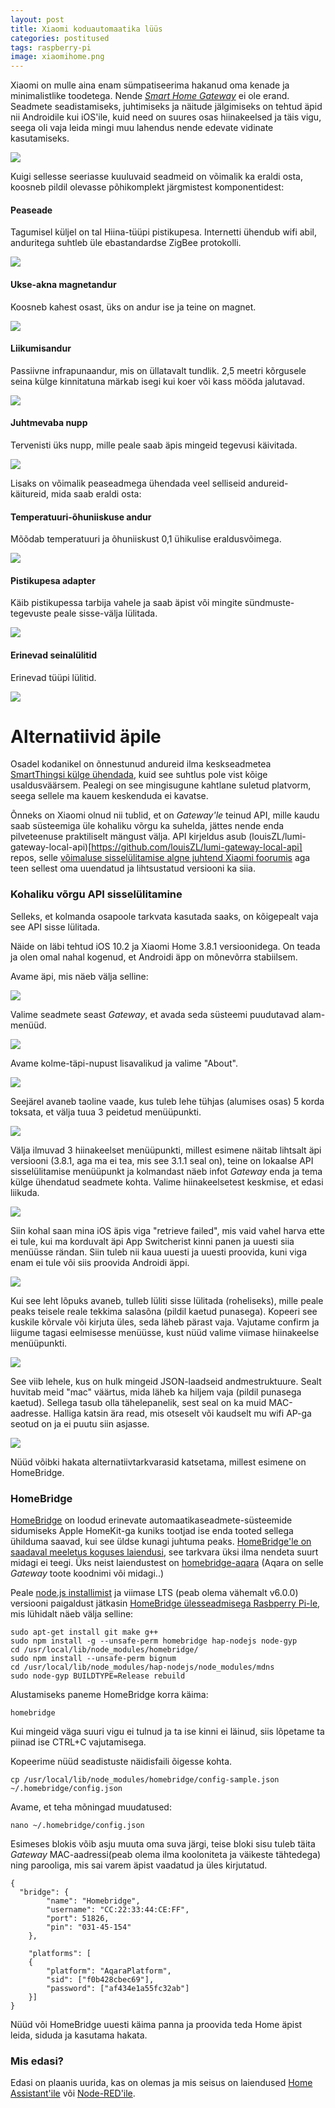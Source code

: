 ```yaml
---
layout: post
title: Xiaomi koduautomaatika lüüs
categories: postitused
tags: raspberry-pi
image: xiaomihome.png
---
```

Xiaomi on mulle aina enam sümpatiseerima hakanud oma kenade ja minimalistlike toodetega. Nende [_Smart Home Gateway_](http://xiaomi-mi.com/smart-home/xiaomi-mi-smart-home-kit/) ei ole erand. Seadmete seadistamiseks, juhtimiseks ja näitude jälgimiseks on tehtud äpid nii Androidile kui iOS'ile, kuid need on suures osas hiinakeelsed ja täis vigu, seega oli vaja leida mingi muu lahendus nende edevate vidinate kasutamiseks.



![](xiaomi-gateway-in-box.jpg)



Kuigi sellesse seeriasse kuuluvaid seadmeid on võimalik ka eraldi osta, koosneb pildil olevasse põhikomplekt järgmistest komponentidest:


#### Peaseade

Tagumisel küljel on tal Hiina-tüüpi pistikupesa. Internetti ühendub wifi abil, anduritega suhtleb üle ebastandardse ZigBee protokolli.

![](gateway.jpg)


#### Ukse-akna magnetandur

Koosneb kahest osast, üks on andur ise ja teine on magnet.

![](contact.jpg)


#### Liikumisandur

Passiivne infrapunaandur, mis on üllatavalt tundlik. 2,5 meetri kõrgusele seina külge kinnitatuna märkab isegi kui koer või kass mööda jalutavad.

![](motion.jpg)


#### Juhtmevaba nupp

Tervenisti üks nupp, mille peale saab äpis mingeid tegevusi käivitada.

![](button.jpg)


Lisaks on võimalik peaseadmega ühendada veel selliseid andureid-käitureid, mida saab eraldi osta:

#### Temperatuuri-õhuniiskuse andur

Mõõdab temperatuuri ja õhuniiskust 0,1 ühikulise eraldusvõimega.

![](temp.jpg)


#### Pistikupesa adapter

Käib pistikupessa tarbija vahele ja saab äpist või mingite sündmuste-tegevuste peale sisse-välja lülitada.

![](plug.jpg)


#### Erinevad seinalülitid

Erinevad tüüpi lülitid.

![](wall.jpg)



# Alternatiivid äpile

Osadel kodanikel on õnnestunud andureid ilma keskseadmetea [SmartThingsi külge ühendada](https://community.smartthings.com/t/9-zigbee-xiaomi-door-window-sensors-works-for-some-people/28607/58), kuid see suhtlus pole vist kõige usaldusväärsem. Pealegi on see mingisugune kahtlane suletud platvorm, seega sellele ma kauem keskenduda ei kavatse.

Õnneks on Xiaomi olnud nii tublid, et on _Gateway'le_ teinud API, mille kaudu saab süsteemiga üle kohaliku võrgu ka suhelda, jättes nende enda pilveteenuse praktiliselt mängust välja. API kirjeldus asub (louisZL/lumi-gateway-local-api)[https://github.com/louisZL/lumi-gateway-local-api] repos, selle [võimaluse sisselülitamise algne juhtend Xiaomi foorumis](http://bbs.xiaomi.cn/t-13198850) aga teen sellest oma uuendatud ja lihtsustatud versiooni ka siia.


### Kohaliku võrgu API sisselülitamine

Selleks, et kolmanda osapoole tarkvata kasutada saaks, on kõigepealt vaja see API sisse lülitada.

Näide on läbi tehtud iOS 10.2 ja Xiaomi Home 3.8.1 versioonidega. On teada ja olen omal nahal kogenud, et Androidi äpp on mõnevõrra stabiilsem.

Avame äpi, mis näeb välja selline:

![](app_main.png)

Valime seadmete seast _Gateway_, et avada seda süsteemi puudutavad alam-menüüd.

![](app_gateway.png)

Avame kolme-täpi-nupust lisavalikud ja valime "About".

![](app_gateway_menu.png)

Seejärel avaneb taoline vaade, kus tuleb lehe tühjas (alumises osas) 5 korda toksata, et välja tuua 3 peidetud menüüpunkti.

![](app_gateway_about.png)

Välja ilmuvad 3 hiinakeelset menüüpunkti, millest esimene näitab lihtsalt äpi versiooni (3.8.1, aga ma ei tea, mis see 3.1.1 seal on), teine on lokaalse API sisselülitamise menüüpunkt ja kolmandast näeb infot _Gateway_ enda ja tema külge ühendatud seadmete kohta. Valime hiinakeelsetest keskmise, et edasi liikuda.

![](app_gateway_about_dev.png)

Siin kohal saan mina iOS äpis viga "retrieve failed", mis vaid vahel harva ette ei tule, kui ma korduvalt äpi App Switcherist kinni panen ja uuesti siia menüüsse rändan. Siin tuleb nii kaua uuesti ja uuesti proovida, kuni viga enam ei tule või siis proovida Androidi äppi.

![](app_gateway_dev_enable_error.png)

Kui see leht lõpuks avaneb, tulleb lüliti sisse lülitada (roheliseks), mille peale peaks teisele reale tekkima salasõna (pildil kaetud punasega). Kopeeri see kuskile kõrvale või kirjuta üles, seda läheb pärast vaja. Vajutame confirm ja liigume tagasi eelmisesse menüüsse, kust nüüd valime viimase hiinakeelse menüüpunkti.

![](app_gateway_dev_enable.png)

See viib lehele, kus on hulk mingeid JSON-laadseid andmestruktuure. Sealt huvitab meid "mac" väärtus, mida läheb ka hiljem vaja (pildil punasega kaetud). Sellega tasub olla tähelepanelik, sest seal on ka muid MAC-aadresse. Halliga katsin ära read, mis otseselt või kaudselt mu wifi AP-ga seotud on ja ei puutu siin asjasse.

![](app_gateway_dev_info.png)

Nüüd võibki hakata alternatiivtarkvarasid katsetama, millest esimene on HomeBridge.



### HomeBridge

[HomeBridge](https://github.com/nfarina/homebridge) on loodud erinevate automaatikaseadmete-süsteemide sidumiseks Apple HomeKit-ga kuniks tootjad ise enda tooted sellega ühilduma saavad, kui see üldse kunagi juhtuma peaks. [HomeBridge'le on saadaval meeletus koguses laiendusi](https://www.npmjs.com/search?q=homebridge-plugin), see tarkvara üksi ilma nendeta suurt midagi ei teegi. Üks neist laiendustest on [homebridge-aqara](https://github.com/snOOrz/homebridge-aqara) (Aqara on selle _Gateway_ toote koodnimi või midagi..)

Peale [node.js installimist](/postitused/node-js-raspberry-pi/) ja viimase LTS (peab olema vähemalt v6.0.0) versiooni paigaldust jätkasin [HomeBridge ülesseadmisega Rasbperry Pi-le](https://github.com/nfarina/homebridge/wiki/Running-HomeBridge-on-a-Raspberry-Pi), mis lühidalt näeb välja selline:

    sudo apt-get install git make g++
    sudo npm install -g --unsafe-perm homebridge hap-nodejs node-gyp
    cd /usr/local/lib/node_modules/homebridge/
    sudo npm install --unsafe-perm bignum
    cd /usr/local/lib/node_modules/hap-nodejs/node_modules/mdns
    sudo node-gyp BUILDTYPE=Release rebuild

Alustamiseks paneme HomeBridge korra käima:

    homebridge

Kui mingeid väga suuri vigu ei tulnud ja ta ise kinni ei läinud, siis lõpetame ta piinad ise CTRL+C vajutamisega.

Kopeerime nüüd seadistuste näidisfaili õigesse kohta.

    cp /usr/local/lib/node_modules/homebridge/config-sample.json ~/.homebridge/config.json

Avame, et teha mõningad muudatused:

    nano ~/.homebridge/config.json

Esimeses blokis võib asju muuta oma suva järgi, teise bloki sisu tuleb täita _Gateway_ MAC-aadressi(peab olema ilma kooloniteta ja väikeste tähtedega) ning parooliga, mis sai varem äpist vaadatud ja üles kirjutatud.

    {
      "bridge": {
            "name": "Homebridge",
            "username": "CC:22:33:44:CE:FF",
            "port": 51826,
            "pin": "031-45-154"
        },
        
        "platforms": [
        {
            "platform": "AqaraPlatform",
            "sid": ["f0b428cbec69"],
            "password": ["af434e1a55fc32ab"]
        }]
    }

Nüüd või HomeBridge uuesti käima panna ja proovida teda Home äpist leida, siduda ja kasutama hakata.


### Mis edasi?

Edasi on plaanis uurida, kas on olemas ja mis seisus on laiendused [Home Assistant'ile](https://home-assistant.io/) või [Node-RED'ile](http://nodered.org/).
